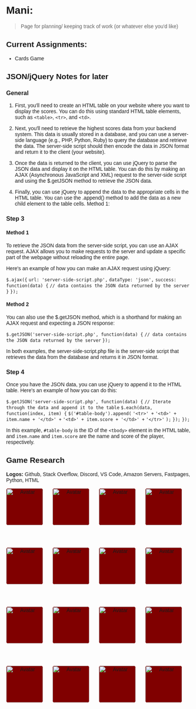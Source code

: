 # Mani: 
> Page for planning/ keeping track of work (or whatever else you'd like)

## Current Assignments: 
- Cards Game

## JSON/jQuery Notes for later

### General

1. First, you'll need to create an HTML table on your website where you want to display the scores. You can do this using standard HTML table elements, such as `<table>`, `<tr>`, and `<td>`.

2. Next, you'll need to retrieve the highest scores data from your backend system. This data is usually stored in a database, and you can use a server-side language (e.g., PHP, Python, Ruby) to query the database and retrieve the data. The server-side script should then encode the data in JSON format and return it to the client (your website).

3. Once the data is returned to the client, you can use jQuery to parse the JSON data and display it on the HTML table. You can do this by making an AJAX (Asynchronous JavaScript and XML) request to the server-side script and using the $.getJSON method to retrieve the JSON data.

4. Finally, you can use jQuery to append the data to the appropriate cells in the HTML table. You can use the .append() method to add the data as a new child element to the table cells.
Method 1:

### Step 3

#### Method 1

To retrieve the JSON data from the server-side script, you can use an AJAX request. AJAX allows you to make requests to the server and update a specific part of the webpage without reloading the entire page.

Here's an example of how you can make an AJAX request using jQuery:


`$.ajax({`
  `url: 'server-side-script.php',`
  `dataType: 'json',`
  `success: function(data) {`
    `// data contains the JSON data returned by the server`
  `}`
`});`

#### Method 2

You can also use the $.getJSON method, which is a shorthand for making an AJAX request and expecting a JSON response:

`$.getJSON('server-side-script.php', function(data) {`
  `// data contains the JSON data returned by the server`
`});`

In both examples, the server-side-script.php file is the server-side script that retrieves the data from the database and returns it in JSON format.

### Step 4

Once you have the JSON data, you can use jQuery to append it to the HTML table. Here's an example of how you can do this:

`$.getJSON('server-side-script.php', function(data) {`
  `// Iterate through the data and append it to the table`
  `$.each(data, function(index, item) {`
    `$('#table-body').append(`
      `'<tr>' +`
        `'<td>' + item.name + '</td>' +`
        `'<td>' + item.score + '</td>' +`
      `'</tr>'`
    `);`
  `});`
`});`

In this example, `#table-body` is the ID of the `<tbody>` element in the HTML table, and `item.name` and `item.score` are the name and score of the player, respectively.

## Game Research

**Logos:** Github, Stack Overflow, Discord, VS Code, Amazon Servers, Fastpages, Python, HTML

<head>
<meta name="viewport" content="width=device-width, initial-scale=1">
<style>
body {
  font-family: Arial, Helvetica, sans-serif;
}
.flip-card {
  background-color: transparent;
  width: 100px;
  height: 100px;
  perspective: 1000px;
}
.flip-card-inner {
  position: relative;
  width: 100%;
  height: 100%;
  text-align: center;
  transition: transform 0.6s;
  transform-style: preserve-3d;
}
.flip-card-inner.flip {
  transform: rotateY(180deg);
}
.flip-card-front, .flip-card-back {
  position: absolute;
  width: 100%;
  height: 100%;
  -webkit-backface-visibility: hidden;
  backface-visibility: hidden;
}
.flip-card-front {
  background-color: #800000;
  border-radius: 6px;
  border-color: #FFFFFF
  color: black;
}
.flip-card-back {
  background-color: #ffffff;
  border-radius: 6px;
  transform: rotateY(180deg);
}
.back {
  background-color: #ffffff;
  border-radius: 6px;
  width: 100px;
  height: 100px;
}
img {
  border-radius: 6px;
}
.grid-container {
  display: grid;
  grid-template-columns: repeat(4, 1fr);
  grid-template-rows: repeat(4, 1fr);
  grid-column-gap: 0px;
  grid-row-gap: 60px;
}
</style>
</head>
<body>
  <div class="grid-container">
    <div class="flip-card" id="card1">
      <div class="flip-card-inner">
        <div class="flip-card-front">
          <img src="{{site.baseurl}}/images/b.jpg" alt="Avatar" style="width:100px;height:100px;">
        </div>
        <div class="back" id="img-load1"></div>
      </div>
    </div>
      <div class="flip-card" id="card2">
      <div class="flip-card-inner">
        <div class="flip-card-front">
          <img src="{{site.baseurl}}/images/b.jpg" alt="Avatar" style="width:100px;height:100px;">
        </div>
        <div class="back" id="img-load2"></div>
      </div>
    </div>
    <div class="flip-card" id="card3">
      <div class="flip-card-inner">
        <div class="flip-card-front">
          <img src="{{site.baseurl}}/images/b.jpg" alt="Avatar" style="width:100px;height:100px;">
        </div>
        <div class="back" id="img-load3"></div>
      </div>
    </div>
    <div class="flip-card" id="card4">
      <div class="flip-card-inner">
        <div class="flip-card-front">
          <img src="{{site.baseurl}}/images/b.jpg" alt="Avatar" style="width:100px;height:100px;">
        </div>
        <div class="back" id="img-load4"></div>
      </div>
    </div>
    <div class="flip-card" id="card5">
      <div class="flip-card-inner">
        <div class="flip-card-front">
          <img src="{{site.baseurl}}/images/b.jpg" alt="Avatar" style="width:100px;height:100px;">
        </div>
        <div class="back" id="img-load5"></div>
      </div>
    </div>
    <div class="flip-card" id="card6">
      <div class="flip-card-inner">
        <div class="flip-card-front">
          <img src="{{site.baseurl}}/images/b.jpg" alt="Avatar" style="width:100px;height:100px;">
        </div>
        <div class="back" id="img-load6"></div>
      </div>
    </div>
    <div class="flip-card" id="card7">
      <div class="flip-card-inner">
        <div class="flip-card-front">
          <img src="{{site.baseurl}}/images/b.jpg" alt="Avatar" style="width:100px;height:100px;">
        </div>
        <div class="back" id="img-load7"></div>
      </div>
    </div>
    <div class="flip-card" id="card8">
      <div class="flip-card-inner">
        <div class="flip-card-front">
          <img src="{{site.baseurl}}/images/b.jpg" alt="Avatar" style="width:100px;height:100px;">
        </div>
        <div class="back" id="img-load8"></div>
      </div>
    </div>
    <div class="flip-card" id="card9">
      <div class="flip-card-inner">
        <div class="flip-card-front">
          <img src="{{site.baseurl}}/images/b.jpg" alt="Avatar" style="width:100px;height:100px;">
        </div>
        <div class="back" id="img-load9"></div>
      </div>
    </div>
    <div class="flip-card" id="card10">
      <div class="flip-card-inner">
        <div class="flip-card-front">
          <img src="{{site.baseurl}}/images/b.jpg" alt="Avatar" style="width:100px;height:100px;">
        </div>
        <div class="back" id="img-load10"></div>
      </div>
    </div>
    <div class="flip-card" id="card11">
      <div class="flip-card-inner">
        <div class="flip-card-front">
          <img src="{{site.baseurl}}/images/b.jpg" alt="Avatar" style="width:100px;height:100px;">
        </div>
        <div class="back" id="img-load11"></div>
      </div>
    </div>
    <div class="flip-card" id="card12">
      <div class="flip-card-inner">
        <div class="flip-card-front">
          <img src="{{site.baseurl}}/images/b.jpg" alt="Avatar" style="width:100px;height:100px;">
        </div>
        <div class="back" id="img-load12"></div>
      </div>
    </div>
    <div class="flip-card" id="card13">
      <div class="flip-card-inner">
        <div class="flip-card-front">
          <img src="{{site.baseurl}}/images/b.jpg" alt="Avatar" style="width:100px;height:100px;">
        </div>
        <div class="back" id="img-load13"></div>
      </div>
    </div>
    <div class="flip-card" id="card14">
      <div class="flip-card-inner">
        <div class="flip-card-front">
          <img src="{{site.baseurl}}/images/b.jpg" alt="Avatar" style="width:100px;height:100px;">
        </div>
        <div class="back" id="img-load14"></div>
      </div>
    </div>
        <div class="flip-card" id="card15">
      <div class="flip-card-inner">
        <div class="flip-card-front">
          <img src="{{site.baseurl}}/images/b.jpg" alt="Avatar" style="width:100px;height:100px;">
        </div>
        <div class="back" id="img-load15"></div>
      </div>
    </div>
    <div class="flip-card" id="card16">
      <div class="flip-card-inner">
        <div class="flip-card-front">
          <img src="{{site.baseurl}}/images/b.jpg" alt="Avatar" style="width:100px;height:100px;">
        </div>
        <div class="back" id="img-load16"></div>
      </div>
    </div>
  </div>
<script>
  const flipCard1 = document.getElementById("card1");
  const flipCard2 = document.getElementById("card2");
  const flipCard3 = document.getElementById("card3");
  const flipCard4 = document.getElementById("card4");
  const flipCard5 = document.getElementById("card5");
  const flipCard6 = document.getElementById("card6");
  const flipCard7 = document.getElementById("card7");
  const flipCard8 = document.getElementById("card8");
  const flipCard9 = document.getElementById("card9");
  const flipCard10 = document.getElementById("card10");
  const flipCard11 = document.getElementById("card11");
  const flipCard12 = document.getElementById("card12");
  const flipCard13 = document.getElementById("card13");
  const flipCard14 = document.getElementById("card14");
  const flipCard15 = document.getElementById("card15");
  const flipCard16 = document.getElementById("card16");
  flipCard1.addEventListener("click", function() {
    this.querySelector('.flip-card-inner').classList.toggle('flip');
  });
    flipCard2.addEventListener("click", function() {
    this.querySelector('.flip-card-inner').classList.toggle('flip');
  });
  flipCard3.addEventListener("click", function() {
    this.querySelector('.flip-card-inner').classList.toggle('flip');
  });
  flipCard4.addEventListener("click", function() {
    this.querySelector('.flip-card-inner').classList.toggle('flip');
  });
  flipCard5.addEventListener("click", function() {
    this.querySelector('.flip-card-inner').classList.toggle('flip');
  });
  flipCard6.addEventListener("click", function() {
    this.querySelector('.flip-card-inner').classList.toggle('flip');
  });
  flipCard7.addEventListener("click", function() {
    this.querySelector('.flip-card-inner').classList.toggle('flip');
  });
  flipCard8.addEventListener("click", function() {
    this.querySelector('.flip-card-inner').classList.toggle('flip');
  });
  flipCard9.addEventListener("click", function() {
    this.querySelector('.flip-card-inner').classList.toggle('flip');
  });
  flipCard10.addEventListener("click", function() {
    this.querySelector('.flip-card-inner').classList.toggle('flip');
  });
  flipCard11.addEventListener("click", function() {
    this.querySelector('.flip-card-inner').classList.toggle('flip');
  });
  flipCard12.addEventListener("click", function() {
    this.querySelector('.flip-card-inner').classList.toggle('flip');
  });
  flipCard13.addEventListener("click", function() {
    this.querySelector('.flip-card-inner').classList.toggle('flip');
  });
  flipCard14.addEventListener("click", function() {
    this.querySelector('.flip-card-inner').classList.toggle('flip');
  });
  flipCard15.addEventListener("click", function() {
    this.querySelector('.flip-card-inner').classList.toggle('flip');
  });
  flipCard16.addEventListener("click", function() {
    this.querySelector('.flip-card-inner').classList.toggle('flip');
  });
var images = [
 "{{site.baseurl}}/images/aw.png",
  "{{site.baseurl}}/images/dc.png",
  "{{site.baseurl}}/images/fp.png",
  "{{site.baseurl}}/images/gh.png",
  "{{site.baseurl}}/images/p.png",
  "{{site.baseurl}}/images/html.png",
  "{{site.baseurl}}/images/so.png",
  "{{site.baseurl}}/images/vs.png"
];
var imageIndices = [];
for (var i = 0; i < 8; i++) {
    imageIndices.push(i);
    imageIndices.push(i);
}
for (var i = 1; i <= 16; i++) {
    var randomIndex = imageIndices.splice(Math.floor(Math.random() * imageIndices.length), 1)[0];
    var image = "<img src='" + images[randomIndex] + "'>";
    document.getElementById("img-load" + i).innerHTML = image;
}
</script>
</body>